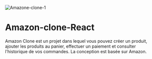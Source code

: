 ![Amazone-clone-1](https://user-images.githubusercontent.com/73560756/171813218-1c53f00a-0bb0-4c85-a0b1-e40b0a3edf86.png)
# Amazon-clone-React
Amazon Clone est un projet dans lequel vous pouvez créer un produit, ajouter les produits au panier, effectuer un paiement et consulter l'historique de vos commandes.
La conception est basée sur Amazon.
